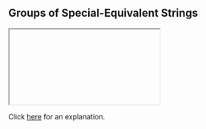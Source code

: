 ##  Groups of Special-Equivalent Strings 

<iframe></iframe>

Click [here](Explanation.md) for an explanation.

